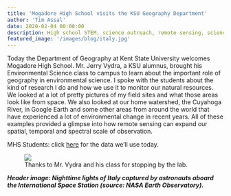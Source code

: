```yaml
---
title: 'Mogadore High School visits the KSU Geography Department'
author: 'Tim Assal'
date: 2020-02-04 00:00:00
description: High school STEM, science outreach, remote sensing, science outreach, spatial ecology
featured_image: '/images/blog/italy.jpg'
---
```


Today the Department of Geography at Kent State University welcomes
Mogadore High School. Mr. Jerry Vydra, a KSU alumnus, brought his
Environmental Science class to campus to learn about the important role
of geography in environmental science. I spoke with the students about
the kind of research I do and how we use it to monitor our natural
resources. We looked at a lot of pretty pictures of my field sites and
what those areas look like from space. We also looked at our home
watershed, the Cuyahoga River, in Google Earth and some other areas from
around the world that have experienced a lot of environmental change in
recent years. All of these examples provided a glimpse into how remote
sensing can expand our spatial, temporal and spectral scale of
observation.

MHS Students:
click [here](https://drive.google.com/open?id=1zGHj5rHmrelduLflXQW2mXl2O8HDF9tN)
for the data we’ll use today.

<figure>
  <img src='../../images/blog/MrVydra-class.jpg'>
  <figcaption>Thanks to Mr. Vydra and his class for stopping by the lab.</figcaption>
</figure>

***Header image: Nighttime lights of Italy captured by astronauts aboard the International Space Station (source: NASA Earth Observatory).***
